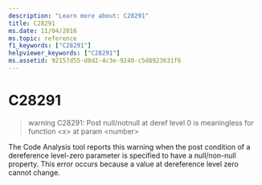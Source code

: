 ```yaml
---
description: "Learn more about: C28291"
title: C28291
ms.date: 11/04/2016
ms.topic: reference
f1_keywords: ["C28291"]
helpviewer_keywords: ["C28291"]
ms.assetid: 92157d55-d8d2-4c3e-9240-c5d8923631f6
---
```

# C28291

> warning C28291: Post null/notnull at deref level 0 is meaningless for function \<x> at param \<number>

The Code Analysis tool reports this warning when the post condition of a dereference level-zero parameter is specified to have a null/non-null property. This error occurs because a value at dereference level zero cannot change.
